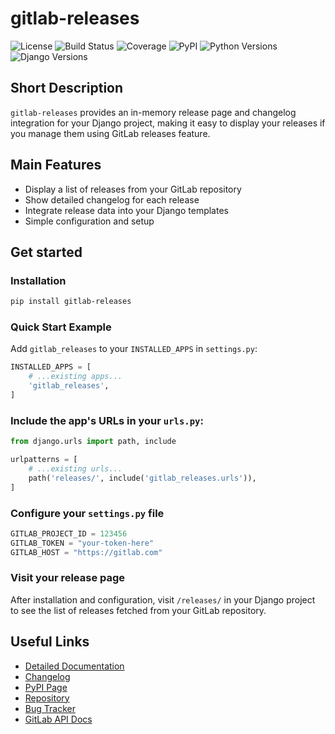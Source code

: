 
# gitlab-releases

![License](https://img.shields.io/github/license/valbertovc/gitlab-releases)
![Build Status](https://img.shields.io/github/actions/workflow/status/valbertovc/gitlab-releases/release.yml)
![Coverage](https://img.shields.io/codecov/c/github/valbertovc/gitlab-releases)
![PyPI](https://img.shields.io/pypi/v/gitlab-releases)
![Python Versions](https://img.shields.io/pypi/pyversions/gitlab-releases)
![Django Versions](https://img.shields.io/pypi/frameworkversions/django/gitlab-releases)

## Short Description

`gitlab-releases` provides an in-memory release page and changelog integration for your Django project, making it easy to display your releases if you manage them using GitLab releases feature.

## Main Features

- Display a list of releases from your GitLab repository
- Show detailed changelog for each release
- Integrate release data into your Django templates
- Simple configuration and setup

## Get started

### Installation

```bash
pip install gitlab-releases
```

### Quick Start Example

Add `gitlab_releases` to your `INSTALLED_APPS` in `settings.py`:

```python
INSTALLED_APPS = [
    # ...existing apps...
    'gitlab_releases',
]
```

### Include the app's URLs in your `urls.py`:

```python
from django.urls import path, include

urlpatterns = [
    # ...existing urls...
    path('releases/', include('gitlab_releases.urls')),
]
```

### Configure your `settings.py` file

```python
GITLAB_PROJECT_ID = 123456
GITLAB_TOKEN = "your-token-here"
GITLAB_HOST = "https://gitlab.com"
```

### Visit your release page 

After installation and configuration, visit `/releases/` in your Django project to see the list of releases fetched from your GitLab repository.

## Useful Links

- [Detailed Documentation](https://github.com/valbertovc/gitlab-releases/tree/main/docs)
- [Changelog](https://github.com/valbertovc/gitlab-releases/releases)
- [PyPI Page](https://pypi.org/project/gitlab-releases/)
- [Repository](https://github.com/valbertovc/gitlab-releases)
- [Bug Tracker](https://github.com/valbertovc/gitlab-releases/issues)
- [GitLab API Docs](https://docs.gitlab.com/ee/api/releases/)
